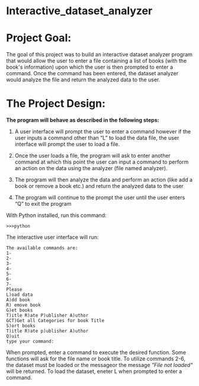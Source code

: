 # Interactive_dataset_analyzer


# Project Goal: 

The goal of this project was to build an interactive dataset analyzer program that would
allow the user to enter a file containing a list of books (with the book's information) upon which
the user is then prompted to enter a command. Once the command has been entered, the dataset
analyzer would analyze the file and return the analyzed data to the user.

# The Project Design:

__The program will behave as described in the following steps:__

1) A user interface will prompt the user to enter a command however if the user inputs a
command other than “L” to load the data file, the user interface will prompt the user to
load a file.

2) Once the user loads a file, the program will ask to enter another command at which this
point the user can input a command to perform an action on the data using the analyzer (file named analyzer).

3) The program will then analyze the data and perform an action (like add a book or remove
a book etc.) and return the analyzed data to the user

4) The program will continue to the prompt the user until the user enters “Q” to exit the
program

With Python installed, run this command:

``` >>>python ```

The interactive user interface will run:

```
The available commands are:
1-
2-
3-
4-
5-
6-
7-
Please
L)oad data
A)dd book
R) emove book
G)et books
T)itle R)ate P)ublisher A)uthor
GCT)Get all Categories for book Title
S)ort books
T)itle R)ate p)ublisher A)uthor
Q)uit
type your command:
```


When prompted, enter a command to execute the desired function. Some functions will ask for the file name or book title. To utilize commands 2-6, the dataset must be loaded or the messageor the message _"File not loaded"_ will be returned. To load the dataset, eneter L when prompted to enter a command. 
